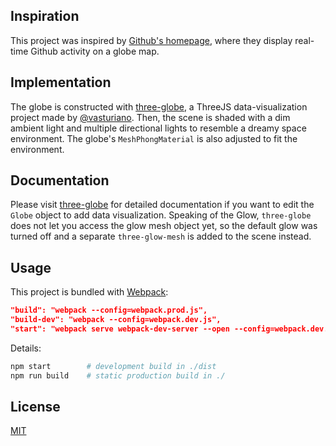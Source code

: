<!-- # Github Globe

![github-globe made by Sharique Akhtar](https://janarosmonaliev.github.io/github-globe/src/files/github-globe-banner.png) -->

## Inspiration

This project was inspired by [Github's homepage](https://github.com/home), where they display real-time Github activity on a globe map.

## Implementation

The globe is constructed with [three-globe](https://github.com/vasturiano/three-globe), a ThreeJS data-visualization project made by [@vasturiano](https://github.com/vasturiano). Then, the scene is shaded with a dim ambient light and multiple directional lights to resemble a dreamy space environment. The globe's `MeshPhongMaterial` is also adjusted to fit the environment.

<!-- 
## [Live demo](https://janarosmonaliev.github.io/github-globe/)

All my attended/cancelled flights (2019-2020) are displayed on the globe. If you try to follow one arc, that would be the sequence of my travel destinations. Red arcs are cancelled flights. -->

## Documentation

Please visit [three-globe](https://github.com/vasturiano/three-globe) for detailed documentation if you want to edit the `Globe` object to add data visualization. Speaking of the Glow, `three-globe` does not let you access the glow mesh object yet, so the default glow was turned off and a separate `three-glow-mesh` is added to the scene instead.

## Usage

This project is bundled with [Webpack](https://webpack.js.org/):

```json
"build": "webpack --config=webpack.prod.js",
"build-dev": "webpack --config=webpack.dev.js",
"start": "webpack serve webpack-dev-server --open --config=webpack.dev.js"
```

Details:

```bash
npm start        # development build in ./dist
npm run build    # static production build in ./
```

## License

[MIT](https://choosealicense.com/licenses/mit/)